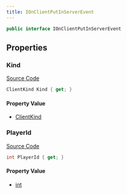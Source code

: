 ```yaml
---
title: IOnClientPutInServerEvent
---
```


```csharp
public interface IOnClientPutInServerEvent
```

## Properties

### Kind

[Source Code](https://github.com/swiftly-solution/swiftlys2/blob/beta/managed/src/SwiftlyS2.Shared/Modules/Events/EventParams/IOnClientPutInServerEvent.cs#L16)

```csharp
ClientKind Kind { get; }
```

#### Property Value

- [ClientKind](/docs/api/shared/events/clientkind)

### PlayerId

[Source Code](https://github.com/swiftly-solution/swiftlys2/blob/beta/managed/src/SwiftlyS2.Shared/Modules/Events/EventParams/IOnClientPutInServerEvent.cs#L11)

```csharp
int PlayerId { get; }
```

#### Property Value

- [int](https://learn.microsoft.com/dotnet/api/system.int32)


